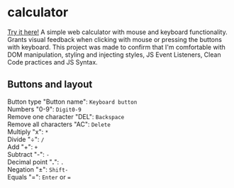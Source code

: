 # calculator
[Try it here!](https://t0nik.github.io/calculator/)
A simple web calculator with mouse and keyboard functionality. Grants visual feedback when clicking with mouse or pressing the buttons with keyboard. This project was made to confirm that I'm comfortable with DOM manipulation, styling and injecting styles, JS Event Listeners, Clean Code practices and JS Syntax.

## Buttons and layout  
Button type "Button name": `Keyboard button`  
Numbers "0-9": `Digit0-9`  
Remove one character "DEL": `Backspace`  
Remove all characters "AC": `Delete`  
Multiply "x": `*`    
Divide "÷": `/`  
Add "+": `+`  
Subtract "-": `-`  
Decimal point "**.**": `.`  
Negation "±": `Shift-`  
Equals "=": `Enter` or `=`  
